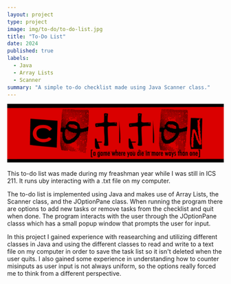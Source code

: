 ```yaml
---
layout: project
type: project
image: img/to-do/to-do-list.jpg
title: "To-Do List"
date: 2024
published: true
labels:
  - Java
  - Array Lists
  - Scanner
summary: "A simple to-do checklist made using Java Scanner class."
---
```

<img class="img-fluid" src="../img/cotton/cotton-header.png">

This to-do list was made during my freashman year while I was still in ICS 211. It runs uby interacting with a .txt file on my computer.

The to-do list is implemented using Java and makes use of Array Lists, the Scanner class, and the JOptionPane class. When running the program there are options to add new tasks or remove tasks from the checklist and quit when done. The program interacts with the user through the JOptionPane classs which has a small popup window that prompts the user for input.

In this project I gained experience with reasearching and utilizing different classes in Java and using the different classes to read and write to a text file on my computer in order to save the task list so it isn't deleted when the user quits. I also gained some experience in understanding how to counter misinputs as user input is not always uniform, so the options really forced me to think from a different perspective.
